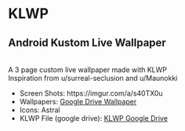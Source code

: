 # KLWP
<h2>Android Kustom Live Wallpaper</h2> <br>
A 3 page custom live wallpaper made with KLWP <br>
Inspiration from u/surreal-seclusion and u/Maunokki <br>

  <ul>
<li> Screen Shots: https://imgur.com/a/s40TX0u </li>
<li> Wallpapers: <a href="https://drive.google.com/open?id=1p0uoQXY0MpIdD-3fXimd0PJfIMmNnvLl"> Google Drive Wallpaper </a></li>
<li> Icons: Astral </li>
<li> KLWP File (google drive): <a href="https://drive.google.com/open?id=1ROeIq4afGvm9Ep-LnLKqeC6xzPUH5vU5"> KLWP Google Drive</a></li>
</ul>
